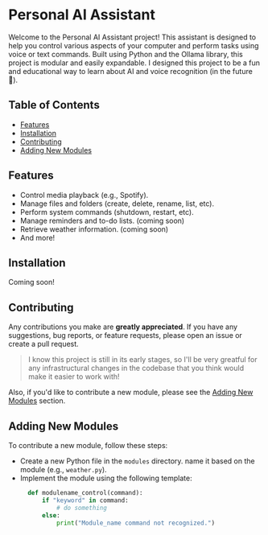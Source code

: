 # Personal AI Assistant

Welcome to the Personal AI Assistant project! This assistant is designed to help you control various aspects of your computer and perform tasks using voice or text commands. Built using Python and the Ollama library, this project is modular and easily expandable. I designed this project to be a fun and educational way to learn about AI and voice recognition (in the future 👀).

## Table of Contents

- [Features](#features)
- [Installation](#installation)
- [Contributing](#contributing)
- [Adding New Modules](#adding-new-modules)

## Features

- Control media playback (e.g., Spotify).
- Manage files and folders (create, delete, rename, list, etc).
- Perform system commands (shutdown, restart, etc).
- Manage reminders and to-do lists. (coming soon)
- Retrieve weather information. (coming soon)
- And more!

## Installation

Coming soon!

## Contributing

Any contributions you make are **greatly appreciated**. If you have any suggestions, bug reports, or feature requests, please open an issue or create a pull request.

> I know this project is still in its early stages, so I'll be very greatful for any infrastructural changes in the codebase that you think would make it easier to work with!

Also, if you'd like to contribute a new module, please see the [Adding New Modules](#adding-new-modules) section.

## Adding New Modules

To contribute a new module, follow these steps:

- Create a new Python file in the `modules` directory. name it based on the module (e.g., `weather.py`).
- Implement the module using the following template:
  ```python
    def modulename_control(command):
        if "keyword" in command:
            # do something
        else:
            print("Module_name command not recognized.")
  ```

<!--
To get started with the Personal AI Assistant, follow these steps:

1. **Clone the repository:**

   ```bash
   git clone https://github.com/yourusername/personal-ai-assistant.git
   cd personal-ai-assistant
   ``` -->
